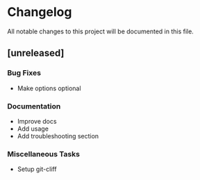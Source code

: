 # Changelog

All notable changes to this project will be documented in this file.

## [unreleased]

### Bug Fixes

- Make options optional

### Documentation

- Improve docs
- Add usage
- Add troubleshooting section

### Miscellaneous Tasks

- Setup git-cliff

<!-- generated by git-cliff -->
